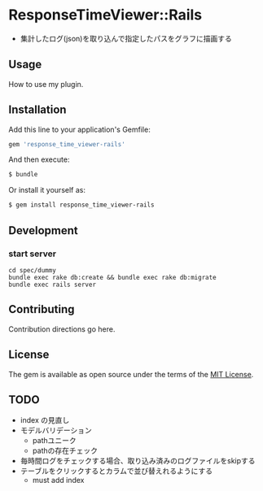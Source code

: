 # ResponseTimeViewer::Rails
* 集計したログ(json)を取り込んで指定したパスをグラフに描画する

## Usage
How to use my plugin.

## Installation
Add this line to your application's Gemfile:

```ruby
gem 'response_time_viewer-rails'
```

And then execute:
```bash
$ bundle
```

Or install it yourself as:
```bash
$ gem install response_time_viewer-rails
```

## Development
### start server
```
cd spec/dummy
bundle exec rake db:create && bundle exec rake db:migrate
bundle exec rails server
```

## Contributing
Contribution directions go here.

## License
The gem is available as open source under the terms of the [MIT License](http://opensource.org/licenses/MIT).

## TODO
* index の見直し
* モデルバリデーション
  * pathユニーク
  * pathの存在チェック
* 毎時間ログをチェックする場合、取り込み済みのログファイルをskipする
* テーブルをクリックするとカラムで並び替えれるようにする
  * must add index
